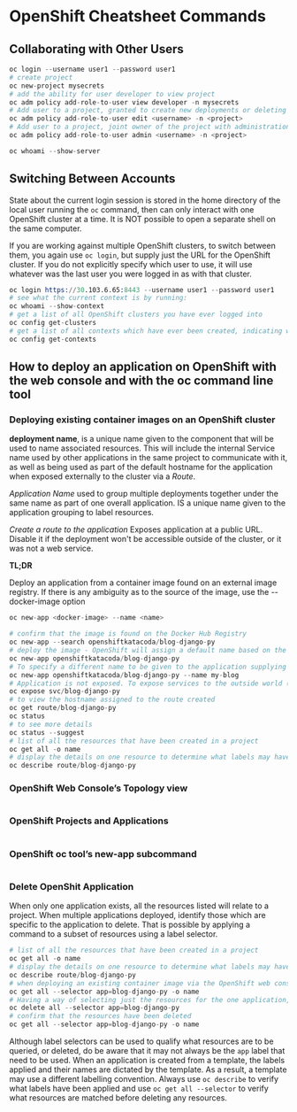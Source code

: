 # OpenShift Cheatsheet Commands

## Collaborating with Other Users

```s
oc login --username user1 --password user1
# create project
oc new-project mysecrets
# add the ability for user developer to view project
oc adm policy add-role-to-user view developer -n mysecrets
# Add user to a project, granted to create new deployments or deleting applications
oc adm policy add-role-to-user edit <username> -n <project>
# Add user to a project, joint owner of the project with administration rights, including the ability to delete the project
oc adm policy add-role-to-user admin <username> -n <project>

oc whoami --show-server
```

## Switching Between Accounts

State about the current login session is stored in the home directory of the local user running the `oc` command, then can only interact with one OpenShift cluster at a time. It is NOT possible to open a separate shell on the same computer.

If you are working against multiple OpenShift clusters, to switch between them, you again use `oc login`, but supply just the URL for the OpenShift cluster. If you do not explicitly specify which user to use, it will use whatever was the last user you were logged in as with that cluster.

```s
oc login https://30.103.6.65:8443 --username user1 --password user1
# see what the current context is by running:
oc whoami --show-context
# get a list of all OpenShift clusters you have ever logged into
oc config get-clusters
# get a list of all contexts which have ever been created, indicating what users on those clusters you have logged in as, and which projects you have worked on
oc config get-contexts
```

## How to deploy an application on OpenShift with the web console and with the oc command line tool

### Deploying existing container images on an OpenShift cluster

**deployment name**, is a unique name given to the component that will be used to name associated resources. This will include the internal Service name used by other applications in the same project to communicate with it, as well as being used as part of the default hostname for the application when exposed externally to the cluster via a _Route_.

_Application Name_ used to group multiple deployments together under the same name as part of one overall application. IS a unique name given to the application grouping to label resources.

_Create a route to the application_ Exposes application at a public URL. Disable it if the deployment won't be accessible outside of the cluster, or it was not a web service.

**TL;DR**

Deploy an application from a container image found on an external image registry. If there is any ambiguity as to the source of the image, use the --docker-image option

```s
oc new-app <docker-image> --name <name>
```

```s
# confirm that the image is found on the Docker Hub Registry
oc new-app --search openshiftkatacoda/blog-django-py
# deploy the image - OpenShift will assign a default name based on the name of the image
oc new-app openshiftkatacoda/blog-django-py
# To specify a different name to be given to the application supplying the --name
oc new-app openshiftkatacoda/blog-django-py --name my-blog
# Application is not exposed. To expose services to the outside world (if required)
oc expose svc/blog-django-py
# to view the hostname assigned to the route created
oc get route/blog-django-py
oc status
# to see more details
oc status --suggest
# list of all the resources that have been created in a project
oc get all -o name
# display the details on one resource to determine what labels may have been added
oc describe route/blog-django-py
```

### OpenShift Web Console’s Topology view

```s
```

### OpenShift Projects and Applications

```s
```

### OpenShift oc tool’s new-app subcommand

```s
```

### Delete OpenShit Application

When only one application exists, all the resources listed will relate to a project. When multiple applications deployed, identify those which are specific to the application to delete. That is possible by applying a command to a subset of resources using a label selector.

```s
# list of all the resources that have been created in a project
oc get all -o name
# display the details on one resource to determine what labels may have been added
oc describe route/blog-django-py
# when deploying an existing container image via the OpenShift web console, OpenShift applies automatically to all resources the label app=<application-name>
oc get all --selector app=blog-django-py -o name
# Having a way of selecting just the resources for the one application, schedule them for deletion
oc delete all --selector app=blog-django-py
# confirm that the resources have been deleted
oc get all --selector app=blog-django-py -o name
```

Although label selectors can be used to qualify what resources are to be queried, or deleted, do be aware that it may not always be the `app` label that need to be used. When an application is created from a template, the labels applied and their names are dictated by the template. As a result, a template may use a different labelling convention. Always use `oc describe` to verify what labels have been applied and use `oc get all --selector` to verify what resources are matched before deleting any resources.
